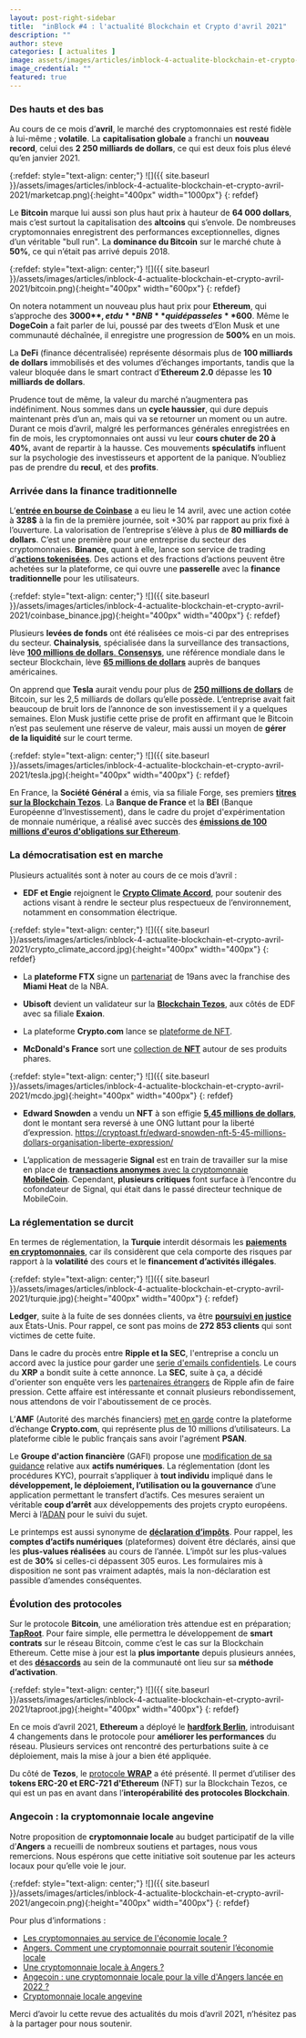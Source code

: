 ```yaml
---
layout: post-right-sidebar
title:  "inBlock #4 : l'actualité Blockchain et Crypto d'avril 2021"
description: ""
author: steve
categories: [ actualites ]
image: assets/images/articles/inblock-4-actualite-blockchain-et-crypto-avril-2021/1.png
image_credential: ""
featured: true
---
```


### Des hauts et des bas

Au cours de ce mois d’**avril**, le marché des cryptomonnaies est resté fidèle à lui-même ; **volatile**. La **capitalisation globale** a franchi un **nouveau record**, celui des **2 250 milliards de dollars**, ce qui est deux fois plus élevé qu’en janvier 2021. 

{:refdef: style="text-align: center;"}
![]({{ site.baseurl }}/assets/images/articles/inblock-4-actualite-blockchain-et-crypto-avril-2021/marketcap.png){:height="400px" width="1000px"}
{: refdef}

Le **Bitcoin** marque lui aussi son plus haut prix à hauteur de **64 000 dollars**, mais c’est surtout la capitalisation des **altcoins** qui s’envole. De nombreuses cryptomonnaies enregistrent des performances exceptionnelles, dignes d’un véritable "bull run". La **dominance du Bitcoin** sur le marché chute à **50%**, ce qui n’était pas arrivé depuis 2018.

{:refdef: style="text-align: center;"}
![]({{ site.baseurl }}/assets/images/articles/inblock-4-actualite-blockchain-et-crypto-avril-2021/bitcoin.png){:height="400px" width="600px"}
{: refdef}

On notera notamment un nouveau plus haut prix pour **Ethereum**, qui s’approche des **3000$**, et du **BNB** qui dépasse les **600$**. Même le **DogeCoin** a fait parler de lui, poussé par des tweets d’Elon Musk et une communauté déchaînée, il enregistre une progression de **500%** en un mois. 

La **DeFi** (finance décentralisée) représente désormais plus de **100 milliards de dollars** immobilisés et des volumes d’échanges importants, tandis que la valeur bloquée dans le smart contract d’**Ethereum 2.0** dépasse les **10 milliards de dollars**. 

Prudence tout de même, la valeur du marché n’augmentera pas indéfiniment. Nous sommes dans un **cycle haussier**, qui dure depuis maintenant près d’un an, mais qui va se retourner un moment ou un autre. Durant ce mois d’avril, malgré les performances générales enregistrées en fin de mois, les cryptomonnaies ont aussi vu leur **cours chuter de 20 à 40%**, avant de repartir à la hausse. Ces mouvements **spéculatifs** influent sur la psychologie des investisseurs et apportent de la panique. N’oubliez pas de prendre du **recul**, et des **profits**.

### Arrivée dans la finance traditionnelle

L’[**entrée en bourse de Coinbase**](https://www.lemonde.fr/economie/article/2021/04/12/l-entree-en-bourse-fracassante-de-coinbase-plate-forme-d-echange-de-bitcoins_6076504_3234.html) a eu lieu le 14 avril, avec une action cotée à **328$** à la fin de la première journée, soit +30% par rapport au prix fixé à l’ouverture. La valorisation de l’entreprise s’élève à plus de **80 milliards de dollars**. C’est une première pour une entreprise du secteur des cryptomonnaies. **Binance**, quant à elle, lance son service de trading d’[**actions tokenisées**](https://www.binance.com/fr/stock-token). Des actions et des fractions d’actions peuvent être achetées sur la plateforme, ce qui ouvre une **passerelle** avec la **finance traditionnelle** pour les utilisateurs.

{:refdef: style="text-align: center;"}
![]({{ site.baseurl }}/assets/images/articles/inblock-4-actualite-blockchain-et-crypto-avril-2021/coinbase_binance.jpg){:height="400px" width="400px"}
{: refdef}

Plusieurs **levées de fonds** ont été réalisées ce mois-ci par des entreprises du secteur. **Chainalysis**, spécialisée dans la surveillance des transactions, lève [**100 millions de dollars**. **Consensys**](https://www.prnewswire.com/news-releases/chainalysis-raises-100-million-at-more-than-2-billion-valuation-to-expand-enterprise-cryptocurrency-data-business-301256550.html), une référence mondiale dans le secteur Blockchain, lève [**65 millions de dollars**](https://consensys.net/blog/press-release/consensys-raises-65-million-to-accelerate-convergence-of-traditional-and-decentralized-finance/) auprès de banques américaines. 

On apprend que **Tesla** aurait vendu pour plus de [**250 millions de dollars**](https://www.coindesk.com/tesla-sold-bitcoin-in-q1-for-proceeds-of-272m) de Bitcoin, sur les 2,5 milliards de dollars qu’elle possède. L’entreprise avait fait beaucoup de bruit lors de l’annonce de son investissement il y a quelques semaines. Elon Musk justifie cette prise de profit en affirmant que le Bitcoin n’est pas seulement une réserve de valeur, mais aussi un moyen de **gérer de la liquidité** sur le court terme.

{:refdef: style="text-align: center;"}
![]({{ site.baseurl }}/assets/images/articles/inblock-4-actualite-blockchain-et-crypto-avril-2021/tesla.jpg){:height="400px" width="400px"}
{: refdef}

En France, la **Société Général** a émis, via sa filiale Forge, ses premiers [**titres sur la Blockchain Tezos**](https://www.lefigaro.fr/flash-eco/la-bei-emet-100-millions-d-euros-d-obligations-numeriques-sur-la-blockchain-ethereum-20210428). La **Banque de France** et la **BEI** (Banque Européenne d’Investissement), dans le cadre du projet d'expérimentation de monnaie numérique, a réalisé avec succès des [**émissions de 100 millions d'euros d'obligations sur Ethereum**](https://cryptoast.fr/banque-europeenne-investissement-blockchain-obligations/). 

### La démocratisation est en marche

Plusieurs actualités sont à noter au cours de ce mois d’avril : 

- **EDF et Engie** rejoignent le [**Crypto Climate Accord**](https://cryptoast.fr/edf-engie-crypto-climate-accord/), pour soutenir des actions visant à rendre le secteur plus respectueux de l’environnement, notamment en consommation électrique. 

{:refdef: style="text-align: center;"}
![]({{ site.baseurl }}/assets/images/articles/inblock-4-actualite-blockchain-et-crypto-avril-2021/crypto_climate_accord.jpg){:height="400px" width="400px"}
{: refdef}

- La **plateforme FTX** signe un [partenariat](https://cryptoast.fr/ftx-partenariat-franchise-nba-miami-heat/) de 19ans avec la franchise des **Miami Heat** de la NBA. 

- **Ubisoft** devient un validateur sur la [**Blockchain Tezos**](https://cryptoast.fr/geant-ubisoft-validateur-tezos-xtz/), aux côtés de EDF avec sa filiale **Exaion**.

- La plateforme **Crypto.com** lance se [plateforme de NFT](https://www.journaldugeek.com/2021/03/25/crypto-com-lance-sa-plateforme-nft-avec-des-contenus-exclusifs-de-snoop-dogg/).

- **McDonald's France** sort une [collection de **NFT**](https://www.journaldugeek.com/2021/04/08/un-big-mac-ou-des-mcnuggets-en-nft-mcdonalds-vous-les-offre/) autour de ses produits phares.

{:refdef: style="text-align: center;"}
![]({{ site.baseurl }}/assets/images/articles/inblock-4-actualite-blockchain-et-crypto-avril-2021/mcdo.jpg){:height="400px" width="400px"}
{: refdef}

- **Edward Snowden** a vendu un **NFT** à son effigie [**5,45 millions de dollars**](https://www.coindesk.com/nsa-whistleblower-edward-snowden-sells-nft-for-5-4m), dont le montant sera reversé à une ONG luttant pour la liberté d’expression.
https://cryptoast.fr/edward-snowden-nft-5-45-millions-dollars-organisation-liberte-expression/

- L’application de messagerie **Signal** est en train de travailler sur la mise en place de [**transactions anonymes** avec la cryptomonnaie **MobileCoin**](https://www.numerama.com/politique/702605-pourquoi-la-derniere-idee-de-signal-pourrait-se-retourner-contre-lui.html). Cependant, **plusieurs critiques** font surface à l’encontre du cofondateur de Signal, qui était dans le passé directeur technique de MobileCoin.

### La réglementation se durcit

En termes de réglementation, la **Turquie** interdit désormais les [**paiements en cryptomonnaies**](https://www.developpez.com/actu/314321/La-Turquie-bannit-l-utilisation-des-cryptomonnaies-pour-le-paiement-des-biens-et-des-services-vers-une-repression-globale-des-Etats-contre-le-bitcoin-et-les-autres-monnaies-cryptographiques/), car ils considèrent que cela comporte des risques par rapport à la **volatilité** des cours et le **financement d’activités illégales**.

{:refdef: style="text-align: center;"}
![]({{ site.baseurl }}/assets/images/articles/inblock-4-actualite-blockchain-et-crypto-avril-2021/turquie.jpg){:height="400px" width="400px"}
{: refdef}

**Ledger**, suite à la fuite de ses données clients, va être [**poursuivi en justice**](https://www.agefi.fr/tech-finance/actualites/quotidien/20210413/ledger-fait-face-a-justice-apres-fuites-donnees-319227) aux États-Unis. Pour rappel, ce sont pas moins de **272 853 clients** qui sont victimes de cette fuite. 

Dans le cadre du procès entre **Ripple et la SEC**, l'entreprise a conclu un accord avec la justice pour garder une [serie d'emails confidentiels](https://cryptoast.fr/proces-ripple-sec-xrp/). Le cours du **XRP** a bondit suite à cette annonce. La **SEC**, suite à ça, a décidé d'orienter son enquête vers les [partenaires étrangers](https://conseilscrypto.com/proces-ripple-sec-sinteresse-partenaires-etrangers/) de Ripple afin de faire pression. Cette affaire est intéressante et connait plusieurs rebondissement, nous attendons de voir l'aboutissement de ce procès.

L’**AMF** (Autorité des marchés financiers) [met en garde](https://cryptoast.fr/autorite-marches-financiers-amf-crypto-com-liste-noire/) contre la plateforme d’échange **Crypto.com**, qui représente plus de 10 millions d’utilisateurs. La plateforme cible le public français sans avoir l'agrément **PSAN**.

Le **Groupe d'action financière** (GAFI) propose une [modification de sa guidance](https://adan.eu/actualite/gafi-developpeurs-lcbft) relative aux **actifs numériques**. La réglementation (dont les procédures KYC), pourrait s’appliquer à **tout individu** impliqué dans le **développement, le déploiement, l’utilisation ou la gouvernance** d’une application permettant le transfert d’actifs. Ces mesures seraient un véritable **coup d’arrêt** aux développements des projets crypto européens. Merci à l’[ADAN](https://twitter.com/adan_asso/status/1384900592196276224) pour le suivi du sujet.

Le printemps est aussi synonyme de [**déclaration d’impôts**](https://www.impots.gouv.fr/portail/actualite/modalites-de-declaration-des-comptes-dactifs-numeriques-detenus-letranger). Pour rappel, les **comptes d’actifs numériques** (plateformes) doivent être déclarés, ainsi que les **plus-values réalisées** au cours de l’année. L’impôt sur les plus-values est de **30%** si celles-ci dépassent 305 euros. 
Les formulaires mis à disposition ne sont pas vraiment adaptés, mais la non-déclaration est passible d’amendes conséquentes. 

### Évolution des protocoles

Sur le protocole **Bitcoin**, une amélioration très attendue est en préparation; [**TapRoot**](https://cryptoast.fr/bitcoin-taproot-smart-contracts-confidentiels/). 
Pour faire simple, elle permettra le développement de **smart contrats** sur le réseau Bitcoin, comme c’est le cas sur la Blockchain Ethereum. Cette mise à jour est la **plus importante** depuis plusieurs années, et des [**désaccords**](https://www.cointribune.com/cours-crypto/bitcoin-btc/bitcoin-btc-core-lactivation-de-taproot-fait-debat/) au sein de la communauté ont lieu sur sa **méthode d’activation**. 


{:refdef: style="text-align: center;"}
![]({{ site.baseurl }}/assets/images/articles/inblock-4-actualite-blockchain-et-crypto-avril-2021/taproot.jpg){:height="400px" width="400px"}
{: refdef}

En ce mois d’avril 2021, **Ethereum** a déployé le [**hardfork Berlin**](https://www.coindesk.com/berlin-hard-fork-is-now-live-on-ethereum), introduisant 4 changements dans le protocole pour **améliorer les performances** du réseau. Plusieurs services ont rencontré des perturbations suite à ce déploiement, mais la mise à jour a bien été appliquée. 

Du côté de **Tezos**, le [protocole **WRAP**](https://journalducoin.com/actualites/ethereum-tezos-cap-historique/) a été présenté. Il permet d’utiliser des **tokens ERC-20 et ERC-721 d'Ethereum** (NFT) sur la Blockchain Tezos, ce qui est un pas en avant dans l’**interopérabilité des protocoles Blockchain**. 

### Angecoin : la cryptomonnaie locale angevine

Notre proposition de **cryptomonnaie locale** au budget participatif de la ville d’**Angers** a recueilli de nombreux soutiens et partages, nous vous remercions. Nous espérons que cette initiative soit soutenue par les acteurs locaux pour qu’elle voie le jour. 

{:refdef: style="text-align: center;"}
![]({{ site.baseurl }}/assets/images/articles/inblock-4-actualite-blockchain-et-crypto-avril-2021/angecoin.png){:height="400px" width="400px"}
{: refdef}

Pour plus d’informations : 
- [Les cryptomonnaies au service de l'économie locale ?](https://cryptoms.fr/economie/2021/02/25/les-cryptomonnaies-au-service-de-l-economie-locale.html)
- [Angers. Comment une cryptomonnaie pourrait soutenir l’économie locale](https://www.ouest-france.fr/pays-de-la-loire/angers-49000/angers-comment-une-cryptomonnaie-pourrait-soutenir-l-economie-locale-d59ccfd6-9c7b-11eb-aadf-3f01139de315)
- [Une cryptomonnaie locale à Angers ?](https://www.angersfrenchtech.com/fox-in-the-city/une-cryptomonnaie-locale-a-angers/)
- [Angecoin : une cryptomonnaie locale pour la ville d'Angers lancée en 2022 ?](https://cryptoast.fr/angers-cryptomonnaie-locale-angecoin/)
- [Cryptomonnaie locale angevine](https://ecrivons.angers.fr/processes/BP2021/f/351/proposals/2123?component_id=351&locale=fr&participatory_process_slug=BP2021)



Merci d’avoir lu cette revue des actualités du mois d’avril 2021, n’hésitez pas à la partager pour nous soutenir.
